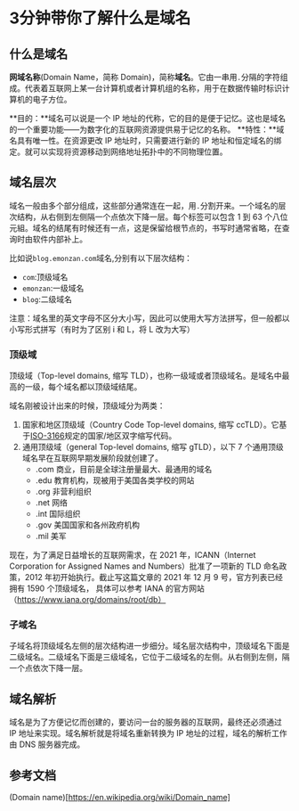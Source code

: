 # 3分钟带你了解什么是域名

## 什么是域名

**网域名称**(Domain Name，简称 Domain)，简称**域名**。它由一串用`.`分隔的字符组成。代表着互联网上某一台计算机或者计算机组的名称，用于在数据传输时标识计算机的电子方位。

**目的：**域名可以说是一个 IP 地址的代称，它的目的是便于记忆。这也是域名的一个重要功能——为数字化的互联网资源提供易于记忆的名称。
**特性：**域名具有唯一性。在资源更改 IP 地址时，只需要进行新的 IP 地址和恒定域名的绑定。就可以实现将资源移动到网络地址拓扑中的不同物理位置。

## 域名层次

域名一般由多个部分组成，这些部分通常连在一起，用`.`分割开来。一个域名的层次结构，从右侧到左侧隔一个点依次下降一层。每个标签可以包含 1 到 63 个八位元組。域名的结尾有时候还有一点，这是保留给根节点的，书写时通常省略，在查询时由软件内部补上。

比如说`blog.emonzan.com`域名,分别有以下层次结构：

- `com`:顶级域名
- `emonzan`:一级域名
- `blog`:二级域名

注意：域名里的英文字母不区分大小写，因此可以使用大写方法拼写，但一般都以小写形式拼写（有时为了区别 i 和 L，将 L 改为大写）

### 顶级域

顶级域（Top-level domains, 缩写 TLD），也称一级域或者顶级域名。是域名中最高的一级，每个域名都以顶级域结尾。

域名刚被设计出来的时候，顶级域分为两类：

1. 国家和地区顶级域（Country Code Top-level domains, 缩写 ccTLD）。它基于[ISO-3166](https://www.iso.org/iso-3166-country-codes.html)规定的国家/地区双字缩写代码。
2. 通用顶级域（general Top-level domains, 缩写 gTLD），以下 7 个通用顶级域名早在互联网早期发展阶段就创建了。
   - .com 商业，目前是全球注册量最大、最通用的域名
   - .edu 教育机构，现被用于美国各类学校的网站
   - .org 非营利组织
   - .net 网络
   - .int 国际组织
   - .gov 美国国家和各州政府机构
   - .mil 美军

现在，为了满足日益增长的互联网需求，在 2021 年，ICANN（Internet Corporation for Assigned Names and Numbers）批准了一项新的 TLD 命名政策，2012 年初开始执行。截止写这篇文章的 2021 年 12 月 9 号，官方列表已经拥有 1590 个顶级域名， 具体可以参考 IANA 的官方网站（https://www.iana.org/domains/root/db）

### 子域名
子域名将顶级域名左侧的层次结构进一步细分。域名层次结构中，顶级域名下面是二级域名。二级域名下面是三级域名，它位于二级域名的左侧。从右侧到左侧，隔一个点依次下降一层。

## 域名解析

域名是为了方便记忆而创建的，要访问一台的服务器的互联网，最终还必须通过 IP 地址来实现。域名解析就是将域名重新转换为 IP 地址的过程，域名的解析工作由 DNS 服务器完成。


## 参考文档

(Domain name)[https://en.wikipedia.org/wiki/Domain_name]
